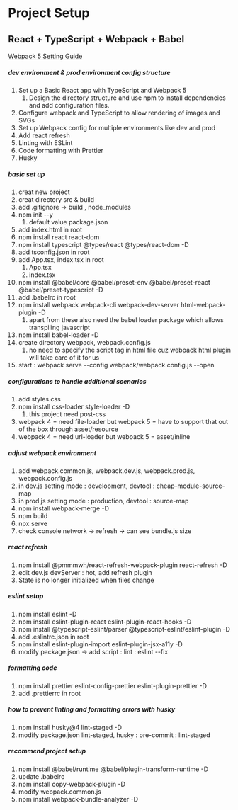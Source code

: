 Project Setup
=============

React + TypeScript + Webpack + Babel
------------------------------------

[Webpack 5 Setting Guide](https://minu-space.gitbook.io/webpack-guide-1/)

##### dev environment & prod environment config structure

1. Set up a Basic React app with TypeScript and Webpack 5
    1. Design the directory structure and use npm to install dependencies and
       add
       configuration files.
2. Configure webpack and TypeScript to allow rendering of images and SVGs
3. Set up Webpack config for multiple environments like dev and prod
4. Add react refresh
5. Linting with ESLint
6. Code formatting with Prettier
7. Husky

##### basic set up

1. creat new project
2. creat directory src & build
3. add .gitignore -> build , node_modules
4. npm init --y
    1. default value package.json
5. add index.html in root
6. npm install react react-dom
7. npm install typescript @types/react @types/react-dom -D
8. add tsconfig.json in root
9. add App.tsx, index.tsx in root
    1. App.tsx
    2. index.tsx
10. npm install @babel/core @babel/preset-env @babel/preset-react
    @babel/preset-typescript -D
11. add .babelrc in root
12. npm install webpack webpack-cli webpack-dev-server html-webpack-plugin -D
    1. apart from these also need the babel loader package which allows
       transpiling javascript
13. npm install babel-loader -D
14. create directory webpack, webpack.config.js
    1. no need to specify the script tag in html file cuz webpack html
       plugin will take care of it for us
15. start : webpack serve --config webpack/webpack.config.js --open

##### configurations to handle additional scenarios

1. add styles.css
2. npm install css-loader style-loader -D
    1. this project need post-css
3. webpack 4 = need file-loader but webpack 5 = have to support that out of
   the box through asset/resource
4. webpack 4 = need url-loader but webpack 5 = asset/inline

##### adjust webpack environment

1. add webpack.common.js, webpack.dev.js, webpack.prod.js, webpack.config.js
2. in dev.js setting mode : development, devtool : cheap-module-source-map
3. in prod.js setting mode : production, devtool : source-map
4. npm install webpack-merge -D
5. npm build
6. npx serve
7. check console network -> refresh -> can see bundle.js size

##### react refresh

1. npm install @pmmmwh/react-refresh-webpack-plugin react-refresh -D
2. edit dev.js devServer : hot, add refresh plugin
3. State is no longer initialized when files change

##### eslint setup

1. npm install eslint -D
2. npm install eslint-plugin-react eslint-plugin-react-hooks -D
3. npm install @typescript-eslint/parser @typescript-eslint/eslint-plugin -D
4. add .eslintrc.json in root
5. npm install eslint-plugin-import eslint-plugin-jsx-a11y -D
6. modify package.json -> add script : lint : eslint --fix

##### formatting code

1. npm install prettier eslint-config-prettier eslint-plugin-prettier -D
2. add .prettierrc in root

##### how to prevent linting and formatting errors with husky

1. npm install husky@4 lint-staged -D
2. modify package.json lint-staged, husky : pre-commit : lint-staged

##### recommend project setup

1. npm install @babel/runtime @babel/plugin-transform-runtime -D
2. update .babelrc
3. npm install copy-webpack-plugin -D
4. modify webpack.common.js
5. npm install webpack-bundle-analyzer -D




















